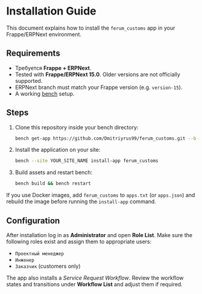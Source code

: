 # Installation Guide

This document explains how to install the `ferum_customs` app in your Frappe/ERPNext environment.

## Requirements

- Требуется **Frappe + ERPNext**.
- Tested with **Frappe/ERPNext 15.0**. Older versions are not officially supported.
- ERPNext branch must match your Frappe version (e.g. `version-15`).
- A working [bench](https://github.com/frappe/bench) setup.

## Steps

1. Clone this repository inside your bench directory:
   ```bash
   bench get-app https://github.com/Dmitriyrus99/ferum_customs.git --branch main
   ```
2. Install the application on your site:
   ```bash
   bench --site YOUR_SITE_NAME install-app ferum_customs
   ```
3. Build assets and restart bench:
   ```bash
   bench build && bench restart
   ```

If you use Docker images, add `ferum_customs` to `apps.txt` (or `apps.json`) and rebuild the image before running the `install-app` command.

## Configuration

After installation log in as **Administrator** and open **Role List**. Make sure the following roles exist and assign them to appropriate users:

- `Проектный менеджер`
- `Инженер`
- `Заказчик` (customers only)

The app also installs a *Service Request Workflow*. Review the workflow states and transitions under **Workflow List** and adjust them if required.
